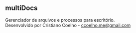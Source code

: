 ## multiDocs

Gerenciador de arquivos e processos para escritório.<br>
Desenvolvido por Cristiano Coelho - ccoelho.me@gmail.com
